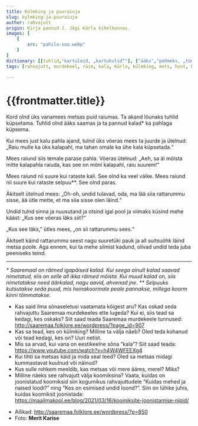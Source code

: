 ```yaml
---
title: Külmking ja puuraiuja
slug: kylmking-ja-puuraiuja
author: rahvajutt
origin: Kirja pannud J. Jõgi Kärla kihelkonnas.
images: [
    {
        src: "pahila-soo.webp"
    }
]
dictionary: [[tuhlid,"kartuleid, „kartuhvlid“"], ["ääks","pehmeks, „tümaks“"], ["pahl:pahla","varras"], ["parase","paraja"], ["rataste kali","vankri puu (kaigas)"], ["selpuu","sõlgpuu"], ["oda, ma lää","oota, ma lähen"], ["peeniseks","peenikeseks"]]
tags: [rahvajutt, murdekeel, räim, kala, Kärla, külmking, mets, hunt, kartul, kalapahl ]

---
```



<h1 class="story-h1">
    {{frontmatter.title}}
</h1>

Kord olnd üks vanamees metsas puid raiumas. Ta akand löunaks tuhlid küpsetama. Tuhlid olnd ääks saamas ja ta pannud kalad* ka pahlaga küpsema.

Kui mees just kalu pahla ajand, tulnd üks vöeras mees ta juurde ja ütelnud: „Raiu mulle ka üks kalapahl, ma tahan omale ka ühe kala küpsetada.“

Mees raiund siis temale parase pahla. Vöeras ütelnud: „Aeh, sa äi möista mitte kalapahla raiuda, kas see on möni kalapahl, raiu suurem!“

Mees raiund nii suure kui rataste kali. See olnd ka veel väike. Mees raiund nii suure kui rataste selpuu**. See olnd paras.

Äkitselt ütelnud mees: „Oh-oh, undid tulavad, oda, ma lää siia rattarummu sisse, ää ütle mette, et ma siia sisse olen läind.“

Undid tulnd sinna ja nuusutand ja otsind igal pool ja viimaks küsind mehe kääst: „Kus see vöeras läks siit?“

„Kus see läks,” ütles mees, „on sii rattarummu sees.“

Äkitselt käind rattarummu seest nagu suuretüki pauk ja all suitsuöhk läind metsa poole. Aga ennem, kui ta mehe silmist kadund, olivad undid teda juba peeniseks teind.

<hr />

*\* Saaremaal on räimed igapäised kalad. Kui seega ainult kalad saavad nimetatud, siis on selle all ikka räimed mõista. Kui muud kalad on, siis nimetatakse need äärkalad, nagu aavid, ahvenad jne.*
*\*\* Selpuuks kutsutakse seda puud, mis heinakoormale peale pannakse, millega koorm kinni tõmmatakse.*



<story-author :author="frontmatter.author" :origin="frontmatter.origin" />
<story-dictionary :terms="frontmatter.dictionary" />

<details-wrapper summary="Mõtlemiseks ja arutlemiseks">

- Kas said ilma sõnaseletusi vaatamata kõigest aru? Kas oskad seda rahvajuttu Saaremaa murdekeeles ette lugeda? Kui ei, siis tead sa kedagi, kes oskaks? Siit saad teada Saaremaa murdekeele tunnused: http://saaremaa.folklore.ee/wordpress/?page_id=907
- Kas sa tead, kes on külmking? Milline ta välja näeb? Oled teda kohanud või tead kedagi, kes on? Uuri netist.
- Mis sa arvad, kui vana on eestikeelne sõna “kala”? Siit saad teada: https://www.youtube.com/watch?v=h4W4WFEEXg4
- Kui tihti sa metsas käid ja mida seal teed? Oled sa metsas midagi kummastavat kuulnud või näinud?
- Kus sulle rohkem meeldib, kas metsas või mere ääres, merel? Miks?
- Milline näeks see rahvajutt välja koomiksina? Vaata, kuidas on joonistatud koomiksid siin kogumikus rahvajuttudele “Kuidas mehed ja naised loodi?” ning “Kes on esimised undid loond?”. Siin on lühike juhis, kuidas koomiksit joonistada: https://maailmakool.ee/blog/2021/03/16/koomiksite-joonistamise-nipid/

</details-wrapper>


<details-wrapper summary="Allikad" class="text-sm" icon="IconSources">

- Allikad: http://saaremaa.folklore.ee/wordpress/?p=850
- Foto: **Merit Karise**

</details-wrapper>

